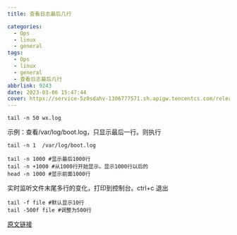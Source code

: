 ```yaml
---
title: 查看日志最后几行

categories:
  - Ops
  - linux
  - general
tags:
  - Ops
  - linux
  - general
  - 查看日志最后几行
abbrlink: 9243
date: 2023-03-06 15:47:44
cover: https://service-5z0sdahv-1306777571.sh.apigw.tencentcs.com/release/?uuid=933ac955cd9347108109cca1c0894812
---
```


```shell
tail -n 50 wx.log
```

示例：查看/var/log/boot.log，只显示最后一行。则执行

```shell
tail -n 1  /var/log/boot.log
```

```shell
tail -n 1000 #显示最后1000行
tail -n +1000 #从1000行开始显示，显示1000行以后的
head -n 1000 #显示前面1000行
```

实时监听文件末尾多行的变化，打印到控制台。ctrl+c 退出

```shell
tail -f file #默认显示10行
tail -500f file #调整为500行
```

[原文链接](https://www.cnblogs.com/keta/p/9627227.html)